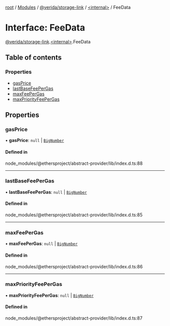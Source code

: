 [root](../README.md) / [Modules](../modules.md) / [@verida/storage-link](../modules/verida_storage_link.md) / [<internal\>](../modules/verida_storage_link._internal_.md) / FeeData

# Interface: FeeData

[@verida/storage-link](../modules/verida_storage_link.md).[<internal\>](../modules/verida_storage_link._internal_.md).FeeData

## Table of contents

### Properties

- [gasPrice](verida_storage_link._internal_.FeeData.md#gasprice)
- [lastBaseFeePerGas](verida_storage_link._internal_.FeeData.md#lastbasefeepergas)
- [maxFeePerGas](verida_storage_link._internal_.FeeData.md#maxfeepergas)
- [maxPriorityFeePerGas](verida_storage_link._internal_.FeeData.md#maxpriorityfeepergas)

## Properties

### gasPrice

• **gasPrice**: ``null`` \| [`BigNumber`](../classes/verida_storage_link._internal_.BigNumber.md)

#### Defined in

node_modules/@ethersproject/abstract-provider/lib/index.d.ts:88

___

### lastBaseFeePerGas

• **lastBaseFeePerGas**: ``null`` \| [`BigNumber`](../classes/verida_storage_link._internal_.BigNumber.md)

#### Defined in

node_modules/@ethersproject/abstract-provider/lib/index.d.ts:85

___

### maxFeePerGas

• **maxFeePerGas**: ``null`` \| [`BigNumber`](../classes/verida_storage_link._internal_.BigNumber.md)

#### Defined in

node_modules/@ethersproject/abstract-provider/lib/index.d.ts:86

___

### maxPriorityFeePerGas

• **maxPriorityFeePerGas**: ``null`` \| [`BigNumber`](../classes/verida_storage_link._internal_.BigNumber.md)

#### Defined in

node_modules/@ethersproject/abstract-provider/lib/index.d.ts:87
